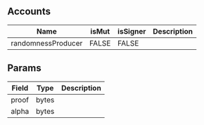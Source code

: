 

## Accounts
|Name|isMut|isSigner|Description|
|--|--|--|--|
| randomnessProducer | FALSE | FALSE |
## Params
|Field|Type|Description|
|--|--|--|
| proof |  bytes |  |
| alpha |  bytes |  |
